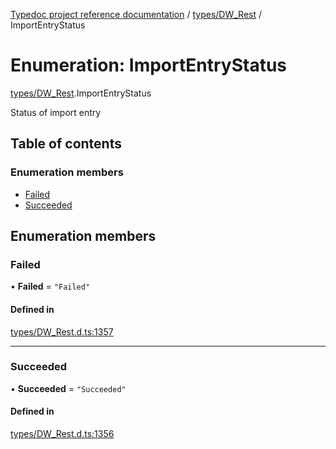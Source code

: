 [Typedoc project reference documentation](../README.md) / [types/DW_Rest](../modules/types_dw_rest.md) / ImportEntryStatus

# Enumeration: ImportEntryStatus

[types/DW_Rest](../modules/types_dw_rest.md).ImportEntryStatus

Status of import entry

## Table of contents

### Enumeration members

- [Failed](types_dw_rest.importentrystatus.md#failed)
- [Succeeded](types_dw_rest.importentrystatus.md#succeeded)

## Enumeration members

### Failed

• **Failed** = `"Failed"`

#### Defined in

[types/DW_Rest.d.ts:1357](https://github.com/DocuWare/REST-Sample-TS/blob/beb3ada/src/types/DW_Rest.d.ts#L1357)

___

### Succeeded

• **Succeeded** = `"Succeeded"`

#### Defined in

[types/DW_Rest.d.ts:1356](https://github.com/DocuWare/REST-Sample-TS/blob/beb3ada/src/types/DW_Rest.d.ts#L1356)
